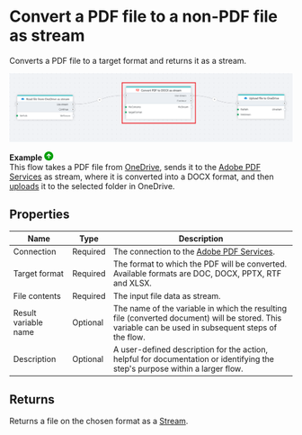 # Convert a PDF file to a non-PDF file as stream

Converts a PDF file to a target format and returns it as a stream.

![img](../../../../images/flow/convertPDFtoOther2.png)

**Example** ![img](../../../../images/strz.jpg)  
This flow takes a PDF file from [OneDrive](../onedrive/read-file-from-onedrive-as-stream.md), sends it to the [Adobe PDF Services](https://opensource.adobe.com/pdftools-sdk-docs/release/latest/index.html) as stream, where it is converted into a DOCX format, and then [uploads](../onedrive/upload-file-to-onedrive.md) it to the selected folder in OneDrive.



## Properties

| Name                   | Type     | Description                                                                                                                                                     |
|------------------------|----------|-----------------------------------------------------------------------------------------------------------------------------------------------------------------|
| Connection         | Required | The connection to the [Adobe PDF Services](https://opensource.adobe.com/pdftools-sdk-docs/release/latest/index.html).                                          |
| Target format      | Required | The format to which the PDF will be converted. Available formats are DOC, DOCX, PPTX, RTF and XLSX.                                                                              |
| File contents      | Required | The input file data as stream.      |
| Result variable name | Optional | The name of the variable in which the resulting file (converted document) will be stored. This variable can be used in subsequent steps of the flow.            |
| Description        | Optional | A user-defined description for the action, helpful for documentation or identifying the step's purpose within a larger flow.     |

## Returns

Returns a file on the chosen format as a  [Stream](https://learn.microsoft.com/en-us/dotnet/api/system.io.stream).
